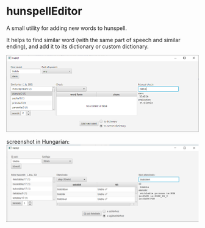 # hunspellEditor

A small utility for adding new words to hunspell.

It helps to find similar word (with the same part of speech and similar ending), and add it to its dictionary or custom dictionary.



![alt text](screenshot.en.png)

screenshot in Hungarian:
![alt text](screenshot.png)
